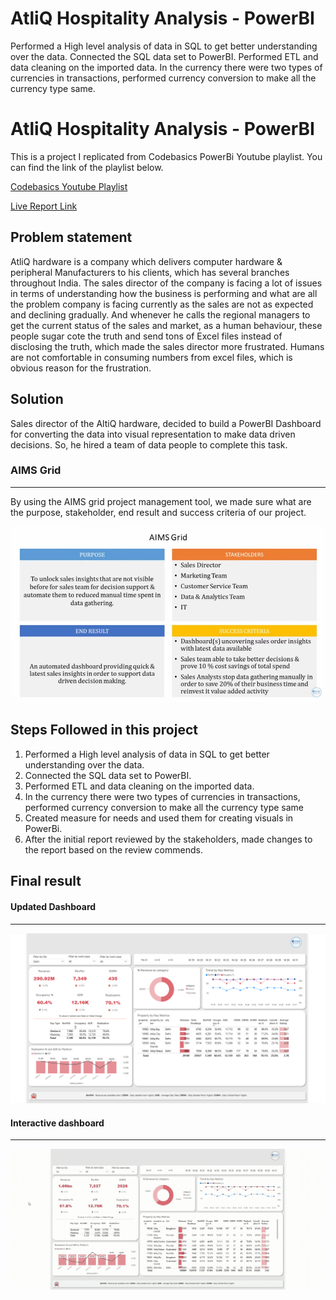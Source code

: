 # AtliQ Hospitality Analysis - PowerBI
Performed a High level analysis of data in SQL to get better understanding over the data.  Connected the SQL data set to PowerBI. Performed ETL and data cleaning on the imported data. In the currency there were two types of currencies in transactions, performed currency conversion to make all the currency type same. 

# AtliQ Hospitality Analysis - PowerBI

This is a project I replicated from Codebasics PowerBi Youtube playlist. You can find the link of the playlist below.

[Codebasics Youtube Playlist](https://youtube.com/playlist?list=PLeo1K3hjS3uva8pk1FI3iK9kCOKQdz1I9)

[Live Report Link](https://app.powerbi.com/groups/64ae3243-dc2d-49d7-8011-70a877e1d53a/reports/abb9e892-5b51-4612-b1dc-9445e22b4756/ReportSectionce2063a216d8e001051e?experience=power-bi)

## Problem statement

AtliQ hardware is a company which delivers computer hardware & peripheral 
Manufacturers to his clients, which has several branches throughout India. The sales director of the company is facing a lot of
issues in terms of understanding how the business is performing and what are all the problem company is
facing currently as the sales are not as expected and declining gradually. And whenever he calls the regional managers
to get the current status of the sales and market, as a human behaviour, these people 
sugar cote the truth and send tons of Excel files instead of disclosing the truth, which made the sales director more frustrated.
Humans are not comfortable in consuming numbers from excel files, which is obvious reason for the frustration.

## Solution 

Sales director of the AltiQ hardware, decided to build a PowerBI Dashboard for converting the data into 
visual representation to make data driven decisions. So, he hired a team of data people to complete this task.


### AIMS Grid

---
By using the AIMS grid project management tool, we made sure what are the purpose, stakeholder, end result 
and success criteria  of our project.

<img src="https://github.com/Naveen-S6/AtliQ_Sales_Insigths_PowerBi/blob/main/DATASET/AIMS.jpg" width="550" class="center">

## Steps Followed in this project

1. Performed a High level analysis of data in SQL to get better understanding over the data.
2. Connected the SQL data set to PowerBI.
3. Performed ETL and data cleaning on the imported data.
4. In the currency there were two types of currencies in transactions, performed currency conversion to make all the currency type same
5. Created measure for needs and used them for creating visuals in PowerBi.
6. After the initial report reviewed by the stakeholders, made changes to the report based on the review commends.

## Final result 

#### Updated Dashboard

---
<img src="https://github.com/Rohan-kewat/Atliq_Sales_Insight_PowerBI/blob/main/Executive%20%26%20Finance%20View.png">

#### Interactive dashboard

---
<img src="https://github.com/Rohan-kewat/Atliq_Sales_Insight_PowerBI/blob/main/Interactive%20Dashboard.gif">
